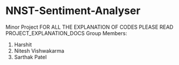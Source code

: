 # NNST-Sentiment-Analyser
Minor Project
FOR ALL THE EXPLANATION OF CODES PLEASE READ PROJECT_EXPLANATION_DOCS
Group Members:
1. Harshit
2. Nitesh Vishwakarma
3. Sarthak Patel
